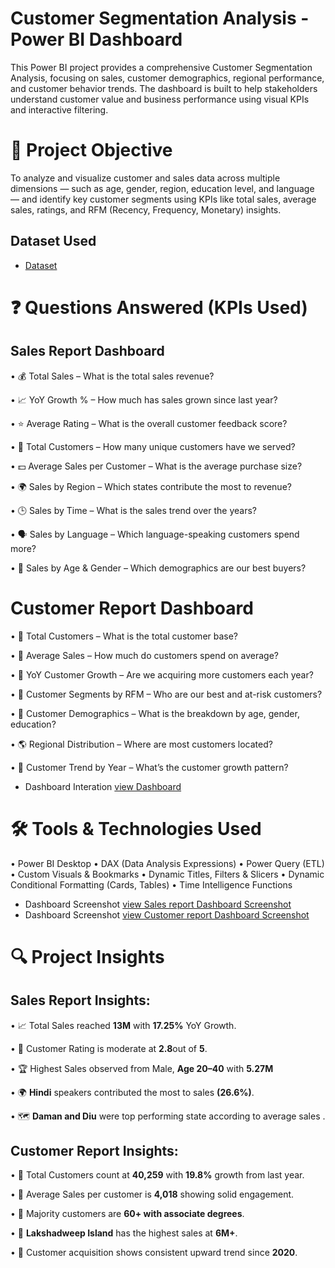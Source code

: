 # Customer Segmentation Analysis - Power BI Dashboard
This Power BI project provides a comprehensive Customer Segmentation Analysis, focusing on sales, customer demographics, regional performance, and customer behavior trends. The dashboard is built to help stakeholders understand customer value and business performance using visual KPIs and interactive filtering.
# 🎯 Project Objective
To analyze and visualize customer and sales data across multiple dimensions — such as age, gender, region, education level, and language — and identify key customer segments using KPIs like total sales, average sales, ratings, and RFM (Recency, Frequency, Monetary) insights.

## Dataset Used

- <a href="https://github.com/Sivasankari1823/Customer-Segmentation-Dashboard/commit/2e9183d8342320e1b66247289d335fddc84a3b02"> Dataset</a>

# ❓ Questions Answered (KPIs Used)
## Sales Report Dashboard
•	💰 Total Sales – What is the total sales revenue?

•	📈 YoY Growth % – How much has sales grown since last year?

•	⭐ Average Rating – What is the overall customer feedback score?

•	👤 Total Customers – How many unique customers have we served?

•	💵 Average Sales per Customer – What is the average purchase size?

•	🌍 Sales by Region – Which states contribute the most to revenue?

•	🕒 Sales by Time – What is the sales trend over the years?

•	🗣 Sales by Language – Which language-speaking customers spend more?

•	👥 Sales by Age & Gender – Which demographics are our best buyers?

# Customer Report Dashboard
•	👥 Total Customers – What is the total customer base?

•	💸 Average Sales – How much do customers spend on average?

•	🔼 YoY Customer Growth – Are we acquiring more customers each year?

•	🧠 Customer Segments by RFM – Who are our best and at-risk customers?

•	🧓 Customer Demographics – What is the breakdown by age, gender, education?

•	🌎 Regional Distribution – Where are most customers located?

•	📅 Customer Trend by Year – What’s the customer growth pattern?

- Dashboard Interation <a href="https://github.com/Sivasankari1823/Customer-Segmentation-Dashboard/commit/2e9183d8342320e1b66247289d335fddc84a3b02">view Dashboard</a>


# 🛠️ Tools & Technologies Used
•	Power BI Desktop
•	DAX (Data Analysis Expressions)
•	Power Query (ETL)
•	Custom Visuals & Bookmarks
•	Dynamic Titles, Filters & Slicers
•	Dynamic Conditional Formatting (Cards, Tables)
•	Time Intelligence Functions 

- Dashboard Screenshot <a href="">view Sales report Dashboard Screenshot</a>
- Dashboard Screenshot <a href="">view Customer report Dashboard Screenshot</a>

# 🔍 Project Insights

## Sales Report Insights:
•	📈 Total Sales reached **13M** with **17.25%** YoY Growth.

•	🌟 Customer Rating is moderate at **2.8**out of **5**.

•	🏆 Highest Sales observed from Male, **Age 20–40** with **5.27M**

•	🌍 **Hindi** speakers contributed the most to sales **(26.6%)**.

•	🗺 **Daman and Diu** were top performing state according to average sales .

## Customer Report Insights:
•	👥 Total Customers count at **40,259** with **19.8%** growth from last year.

•	💸 Average Sales per customer is **4,018** showing solid engagement.

•	🧓 Majority customers are **60+ with associate degrees**.

•	🧭 **Lakshadweep Island** has the highest sales at **6M+**.

•	📅 Customer acquisition shows consistent upward trend since **2020**.












